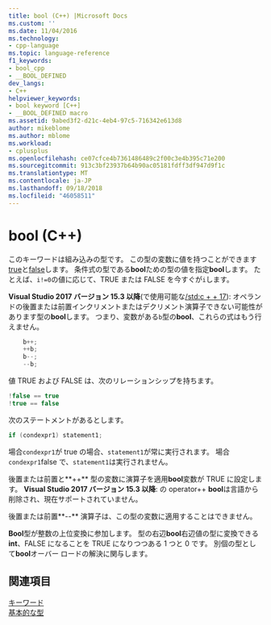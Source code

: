 ```yaml
---
title: bool (C++) |Microsoft Docs
ms.custom: ''
ms.date: 11/04/2016
ms.technology:
- cpp-language
ms.topic: language-reference
f1_keywords:
- bool_cpp
- __BOOL_DEFINED
dev_langs:
- C++
helpviewer_keywords:
- bool keyword [C++]
- __BOOL_DEFINED macro
ms.assetid: 9abed3f2-d21c-4eb4-97c5-716342e613d8
author: mikeblome
ms.author: mblome
ms.workload:
- cplusplus
ms.openlocfilehash: ce07cfce4b7361486489c2f00c3e4b395c71e200
ms.sourcegitcommit: 913c3bf23937b64b90ac05181fdff3df947d9f1c
ms.translationtype: MT
ms.contentlocale: ja-JP
ms.lasthandoff: 09/18/2018
ms.locfileid: "46058511"
---
```

# <a name="bool-c"></a>bool (C++)

このキーワードは組み込みの型です。 この型の変数に値を持つことができます[true](../cpp/true-cpp.md)と[false](../cpp/false-cpp.md)します。 条件式の型である**bool**ための型の値を指定**bool**します。 たとえば、`i!=0`の値に応じて、TRUE または FALSE を今すぐが`i`します。

**Visual Studio 2017 バージョン 15.3 以降**(で使用可能な[/std:c + + 17](../build/reference/std-specify-language-standard-version.md)): オペランドの後置または前置インクリメントまたはデクリメント演算子できない可能性があります型の**bool**します。 つまり、変数がある`b`型の**bool**、これらの式はもう行えません。

```cpp
    b++;
    ++b;
    b--;
    --b;
```

値 TRUE および FALSE は、次のリレーションシップを持ちます。

```cpp
!false == true
!true == false
```

次のステートメントがあるとします。

```cpp
if (condexpr1) statement1;
```

場合`condexpr1`が true の場合、`statement1`が常に実行されます。 場合`condexpr1`false で、`statement1`は実行されません。

後置または前置と**++** 型の変数に演算子を適用**bool**変数が TRUE に設定します。
**Visual Studio 2017 バージョン 15.3 以降**: の operator++ **bool**は言語から削除され、現在サポートされていません。

後置または前置**--** 演算子は、この型の変数に適用することはできません。

**Bool**型が整数の上位変換に参加します。 型の右辺**bool**右辺値の型に変換できる**int**、FALSE になることを TRUE になりつつある 1 つと 0 です。 別個の型として**bool**オーバー ロードの解決に関与します。

## <a name="see-also"></a>関連項目

[キーワード](../cpp/keywords-cpp.md)<br/>
[基本的な型](../cpp/fundamental-types-cpp.md)